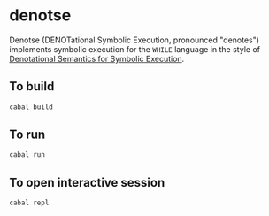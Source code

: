 # denotse

Denotse (DENOTational Symbolic Execution, pronounced "denotes") implements symbolic execution for the `WHILE` language in the style of [Denotational Semantics for Symbolic Execution](https://link.springer.com/chapter/10.1007/978-3-031-47963-2_22).

## To build
```sh
cabal build
```

## To run
```sh
cabal run
```

## To open interactive session
```sh
cabal repl
```
